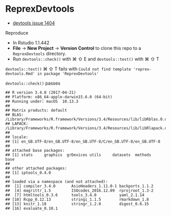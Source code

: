 ReprexDevtools
================

-   [devtools issue 1404](https://github.com/r-lib/devtools/issues/1404)

Reproduce

-   In Rstudio 1.1.442
-   **File** -&gt; **New Project** -&gt; **Version Control** to clone this repo to a `ReprexDevtools` directory.
-   Run `devtools::check()` with ⌘ ⇧ E and `devtools::test()` with ⌘ ⇧ T

`devtools::test()` ⌘ ⇧ T fails with `Could not find template 'reprex-devtools.Rmd' in package 'ReprexDevtools'`

`devtools::check()` passes

    ## R version 3.4.0 (2017-04-21)
    ## Platform: x86_64-apple-darwin15.6.0 (64-bit)
    ## Running under: macOS  10.13.3
    ## 
    ## Matrix products: default
    ## BLAS: /Library/Frameworks/R.framework/Versions/3.4/Resources/lib/libRblas.0.dylib
    ## LAPACK: /Library/Frameworks/R.framework/Versions/3.4/Resources/lib/libRlapack.dylib
    ## 
    ## locale:
    ## [1] en_GB.UTF-8/en_GB.UTF-8/en_GB.UTF-8/C/en_GB.UTF-8/en_GB.UTF-8
    ## 
    ## attached base packages:
    ## [1] stats     graphics  grDevices utils     datasets  methods   base     
    ## 
    ## other attached packages:
    ## [1] iptools_0.4.0
    ## 
    ## loaded via a namespace (and not attached):
    ##  [1] compiler_3.4.0       AsioHeaders_1.11.0-1 backports_1.1.2     
    ##  [4] magrittr_1.5         ISOcodes_2016.12.09  rprojroot_1.3-2     
    ##  [7] htmltools_0.3.6      tools_3.4.0          yaml_2.1.14         
    ## [10] Rcpp_0.12.13         stringi_1.1.5        rmarkdown_1.8       
    ## [13] knitr_1.18           stringr_1.2.0        digest_0.6.15       
    ## [16] evaluate_0.10.1
